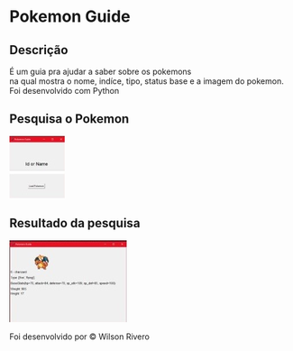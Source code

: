 <h1>Pokemon Guide</h1>

<h2>Descrição</h2>
<p>   
   É um guia pra ajudar a saber sobre os pokemons <br>
   na qual mostra o nome, indíce, tipo, status base e a imagem do pokemon.
   Foi desenvolvido com Python
</p>

<p> 
   <h2>Pesquisa o Pokemon</h2>
   <img src="images/search.jpg">
</p>

<p> 
   <h2>Resultado da pesquisa</h2>
   <img src="images/pokemon.jpg">
</p>

<footer>Foi desenvolvido por &copy; Wilson Rivero </footer>
